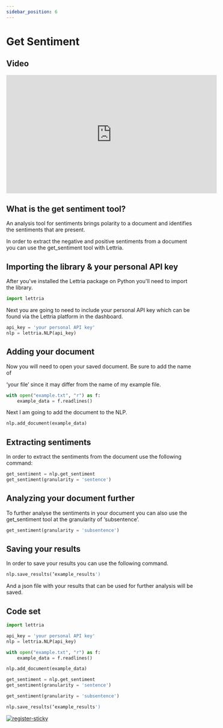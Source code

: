 ```yaml
---
sidebar_position: 6
---
```


# Get Sentiment

## Video

<iframe width="560" height="315" src="https://www.youtube.com/embed/mIA5w1GRDz4" title="YouTube video player" frameborder="0" allow="accelerometer; autoplay; clipboard-write; encrypted-media; gyroscope; picture-in-picture" allowfullscreen></iframe>

## What is the get sentiment tool?

An analysis tool for sentiments brings polarity to a document and identifies the sentiments that are present.

In order to extract the negative and positive sentiments from a document you can use the get_sentiment tool with Lettria.

## Importing the library & your personal API key

After you've installed the Lettria package on Python you'll need to import the library.

```python
import lettria
```

Next you are going to need to include your personal API key which can be found via the Lettria platform in the dashboard.

```python
api_key = 'your personal API key'
nlp = lettria.NLP(api_key)
```

## Adding your document

Now you will need to open your saved document. Be sure to add the name of

‘your file’ since it may differ from the name of my example file.

```python
with open("example.txt", "r") as f:
	example_data = f.readlines()
```

Next I am going to add the document to the NLP.

```python
nlp.add_document(example_data)
```

## Extracting sentiments

In order to extract the sentiments from the document use the following command:

```python
get_sentiment = nlp.get_sentiment
get_sentiment(granularity = 'sentence')
```

## Analyzing your document further

To further analyse the sentiments in your document you can also use the get_sentiment tool at the granularity of ‘subsentence’.

```python
get_sentiment(granularity = 'subsentence')
```

## Saving your results

In order to save your results you can use the following command.

```python
nlp.save_results(‘example_results')
```

And a json file with your results that can be used for further analysis will be saved.

## Code set

```python
import lettria

api_key = 'your personal API key'
nlp = lettria.NLP(api_key)

with open("example.txt", "r") as f:
	example_data = f.readlines()

nlp.add_document(example_data)

get_sentiment = nlp.get_sentiment
get_sentiment(granularity = 'sentence')

get_sentiment(granularity = 'subsentence')

nlp.save_results(‘example_results')
```
[![register-sticky](/img/register-sticky.png)](https://app.lettria.com/signup)